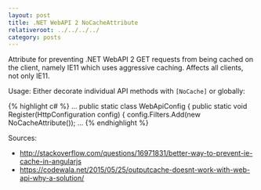 ```yaml
---
layout: post
title: .NET WebAPI 2 NoCacheAttribute
relativeroot: ../../../../
category: posts
---
```


Attribute for preventing .NET WebAPI 2 GET requests from being cached on the client, namely IE11 which uses aggressive caching.
Affects all clients, not only IE11.
<!--more-->

<script src="https://gist.github.com/mikkorepolainen/a5bb38b510b472008dcc37d6766898c2.js"></script>

Usage: Either decorate individual API methods with `[NoCache]` or globally:

{% highlight c# %}
...
public static class WebApiConfig
{
    public static void Register(HttpConfiguration config)
    {
        config.Filters.Add(new NoCacheAttribute());
        ...
{% endhighlight %}


Sources:

 - <http://stackoverflow.com/questions/16971831/better-way-to-prevent-ie-cache-in-angularjs>
 - <https://codewala.net/2015/05/25/outputcache-doesnt-work-with-web-api-why-a-solution/>
